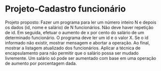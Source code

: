 # Projeto-Cadastro funcionário
 
 Projeto proposto: 
 Fazer um programa para ler um número inteiro N e depois os dados (id, nome e salário) de N funcionários. Não deve haver repetição de id.
 Em seguida, efetuar o aumento de x por cento do salário de um determinado funcionário.
 O programa deve ler um id e o valor X. Se o id informado não existir, mostrar mensagem e abortar a operação. Ao final, mostrar a listagem atualizado dos funcionários.
 Aplicar a técnica de encapsulamento para não permitir que o salário possa ser mudado livremente. Um salário só pode ser aumentado com base em uma operação de aumento por porcentagem dada.
 
 

